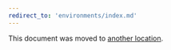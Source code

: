```yaml
---
redirect_to: 'environments/index.md'
---
```


This document was moved to [another location](environments/index.md).

<!-- This redirect file can be deleted February 1, 2021, or later. -->
<!-- Before deletion, see: https://docs.gitlab.com/ee/development/documentation/#move-or-rename-a-page -->
